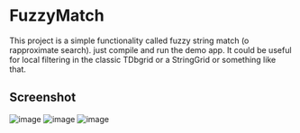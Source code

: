 # FuzzyMatch
This project is a simple functionality called fuzzy string match (o rapproximate search).
just compile and run the demo app.
It could be useful for local filtering in the classic TDbgrid or a StringGrid or something like that.


## Screenshot
![image](https://github.com/AliDehbansiahkarbon/FuzzyMatch/assets/5601608/f445bc80-ebf9-475a-941f-89459d04fe17)
![image](https://github.com/AliDehbansiahkarbon/FuzzyMatch/assets/5601608/bce472ac-a4eb-4840-a164-b09eb07f74c0)
![image](https://github.com/AliDehbansiahkarbon/FuzzyMatch/assets/5601608/89eb80bd-a1d0-4f04-b708-d9502349e193)


